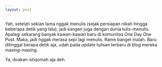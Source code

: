 ```yaml
---
layout: post
---
```


Yah, setelah sekian lama nggak menulis (sejak persiapan nikah hingga beberapa detik yang lalu), jadi kangen juga dengan dunia tulis-menulis. Apalagi sekarang banyak kawan-kawan baru di komunitas One Day One Post. Maka, jadi nggak merasa sepi lagi menulis. Rame banget malah. Baru ditinggal berapa detik aja, udah pada update tulisan terbaru di blog mereka masing-masing.

Ya, doakan istiqomah aja deh.
